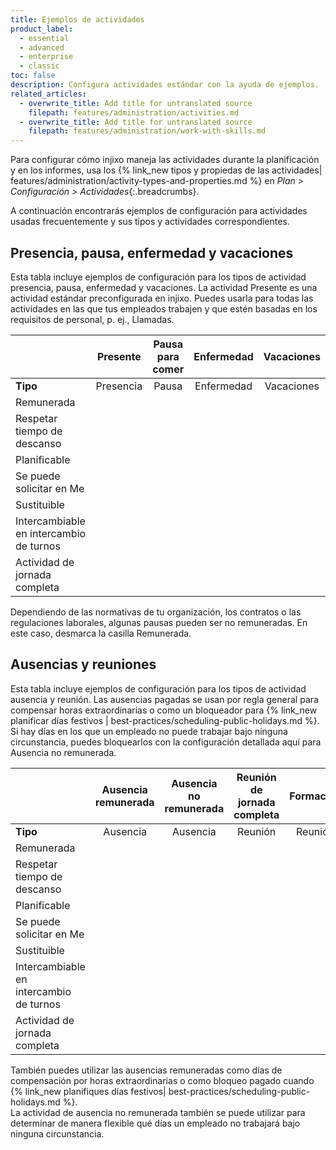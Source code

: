 ```yaml
---
title: Ejemplos de actividades
product_label:
  - essential
  - advanced
  - enterprise
  - classic
toc: false
description: Configura actividades estándar con la ayuda de ejemplos.
related_articles:
  - overwrite_title: Add title for untranslated source
    filepath: features/administration/activities.md
  - overwrite_title: Add title for untranslated source
    filepath: features/administration/work-with-skills.md
---
```


Para configurar cómo injixo maneja las actividades durante la planificación y en los informes, usa los {% link_new tipos y propiedas de las actividades| features/administration/activity-types-and-properties.md %} en _Plan > Configuración > Actividades_{:.breadcrumbs}.

A continuación encontrarás ejemplos de configuración para actividades usadas frecuentemente y sus tipos y actividades correspondientes.

## Presencia, pausa, enfermedad y vacaciones

Esta tabla incluye ejemplos de configuración para los tipos de actividad presencia, pausa, enfermedad y vacaciones.
La actividad Presente es una actividad estándar preconfigurada en injixo. Puedes usarla para todas las actividades en las que tus empleados trabajen y que estén basadas en los requisitos de personal, p.&nbsp;ej., Llamadas. 

<div class="table__wrapper" markdown="1">

<style>
table {
   width: 100%;
}
</style>

|                                        |  Presente  | Pausa para comer |         Enfermedad         |  Vacaciones |
| ------------------------------------------- | :---------------------: | :----------------------: | :---------------------: | :---------------------: |
| **Tipo**                                        |         Presencia         |          Pausa           |         Enfermedad         |        Vacaciones         |
| Remunerada                                        | <i class="fa fa-check"> |                          | <i class="fa fa-check"> | <i class="fa fa-check"> |
| Respetar tiempo de descanso                     | <i class="fa fa-check"> |                          |                         |
| Planificable                                   | <i class="fa fa-check"> |                          |                         |
| Se puede solicitar en Me                                 |                         | <i class="fa fa-check">  |                         | <i class="fa fa-check"> |
| Sustituible                                 | <i class="fa fa-check"> |                          |                         |
| Intercambiable en intercambio de turnos            | <i class="fa fa-check"> | <i class="fa fa-check">  |                         |
| Actividad de jornada completa                  |                         |                          | <i class="fa fa-check"> | <i class="fa fa-check"> |

</div>

Dependiendo de las normativas de tu organización, los contratos o las regulaciones laborales, algunas pausas pueden ser no remuneradas. En este caso, desmarca la casilla Remunerada.

## Ausencias y reuniones

Esta tabla incluye ejemplos de configuración para los tipos de actividad ausencia y reunión.
Las ausencias pagadas se usan por regla general para compensar horas extraordinarias o como un bloqueador para {% link_new planificar días festivos | best-practices/scheduling-public-holidays.md %}.
Si hay días en los que un empleado no puede trabajar bajo ninguna circunstancia, puedes bloquearlos con la configuración detallada aquí para Ausencia no remunerada.

<div class="table__wrapper" markdown="1">

|                                          | Ausencia remunerada | Ausencia no remunerada |    Reunión de jornada completa     |  Formación  |
| --------------------------------------------- | :-----------------------: | :-------------------------: | :---------------------: | :---------------------: |
| **Tipo**                                          |          Ausencia          |           Ausencia           |         Reunión         |         Reunión         |
| Remunerada                                          |  <i class="fa fa-check">  |                             | <i class="fa fa-check"> | <i class="fa fa-check"> |
| Respetar tiempo de descanso                       |                           |                             | <i class="fa fa-check"> |
| Planificable                                     |                           |                             |                         |
| Se puede solicitar en Me                                   |  <i class="fa fa-check">  |   <i class="fa fa-check">   |                         |
| Sustituible                                   |                           |                             |                         |
| Intercambiable en intercambio de turnos              |                           |                             |                         |
| Actividad de jornada completa                    |  <i class="fa fa-check">  |   <i class="fa fa-check">   |                         | <i class="fa fa-check"> |

</div>

También puedes utilizar las ausencias remuneradas como días de compensación por horas extraordinarias o como bloqueo pagado cuando {% link_new planifiques días festivos| best-practices/scheduling-public-holidays.md %}.<br>
La actividad de ausencia no remunerada también se puede utilizar para determinar de manera flexible qué días un empleado no trabajará bajo ninguna circunstancia.